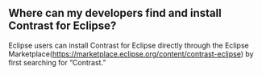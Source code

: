 <!--
title: "Where can my developers find and install Contrast for Eclipse?"
description: "Where can my developers find and install Contrast for Eclipse?"
tags: "Eclipse install"
-->

## Where can my developers find and install Contrast for Eclipse?
Eclipse users can install Contrast for Eclipse directly through the Eclipse Marketplace(https://marketplace.eclipse.org/content/contrast-eclipse) by first searching for “Contrast.” 
